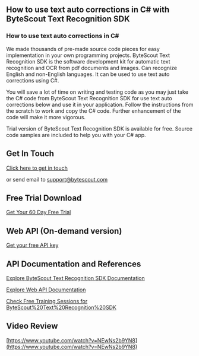 ## How to use text auto corrections in C# with ByteScout Text Recognition SDK

### How to use text auto corrections in C#

We made thousands of pre-made source code pieces for easy implementation in your own programming projects. ByteScout Text Recognition SDK is the software development kit for automatic text recognition and OCR from pdf documents and images. Can recognize English and non-English languages. It can be used to use text auto corrections using C#.

You will save a lot of time on writing and testing code as you may just take the C# code from ByteScout Text Recognition SDK for use text auto corrections below and use it in your application. Follow the instructions from the scratch to work and copy the C# code. Further enhancement of the code will make it more vigorous.

Trial version of ByteScout Text Recognition SDK is available for free. Source code samples are included to help you with your C# app.

## Get In Touch

[Click here to get in touch](https://bytescout.zendesk.com/hc/en-us/requests/new?subject=ByteScout%20Text%20Recognition%20SDK%20Question)

or send email to [support@bytescout.com](mailto:support@bytescout.com?subject=ByteScout%20Text%20Recognition%20SDK%20Question) 

## Free Trial Download

[Get Your 60 Day Free Trial](https://bytescout.com/download/web-installer?utm_source=github-readme)

## Web API (On-demand version)

[Get your free API key](https://pdf.co/documentation/api?utm_source=github-readme)

## API Documentation and References

[Explore ByteScout Text Recognition SDK Documentation](https://bytescout.com/documentation/index.html?utm_source=github-readme)

[Explore Web API Documentation](https://pdf.co/documentation/api?utm_source=github-readme)

[Check Free Training Sessions for ByteScout%20Text%20Recognition%20SDK](https://academy.bytescout.com/)

## Video Review

[https://www.youtube.com/watch?v=NEwNs2b9YN8](https://www.youtube.com/watch?v=NEwNs2b9YN8)
